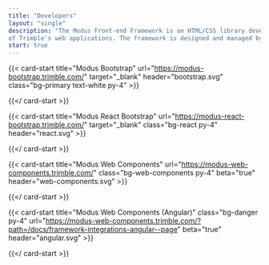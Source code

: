 ```yaml
---
title: "Developers"
layout: "single"
description: "The Modus Front-end Framework is an HTML/CSS library developed as a common, open source platform for all
of Trimble's web applications. The framework is designed and managed by the Trimble UX Council."
start: true
---
```


<style>
.card-header img {
  filter: none !important;
}
</style>

<div class="row">

{{< card-start title="Modus Bootstrap" url="https://modus-bootstrap.trimble.com/" target="_blank" header="bootstrap.svg" class="bg-primary text-white py-4" >}}

{{</ card-start >}}

{{< card-start title="Modus React Bootstrap" url="https://modus-react-bootstrap.trimble.com/" target="_blank" class="bg-react py-4" header="react.svg" >}}

{{</ card-start >}}

</div>
<div class="row">

{{< card-start title="Modus Web Components" url="https://modus-web-components.trimble.com/" class="bg-web-components py-4" beta="true" header="web-components.svg" >}}

{{</ card-start >}}

{{< card-start title="Modus Web Components (Angular)" class="bg-danger py-4" url="https://modus-web-components.trimble.com/?path=/docs/framework-integrations-angular--page" beta="true" header="angular.svg" >}}

{{</ card-start >}}

</div>
